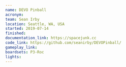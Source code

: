 ```yaml
---
name: DEVO Pinball
acronym: 
team: Sean Irby
location: Seattle, WA, USA 
started: 2019-07-14
finished:
documentation_link: https://spacejunk.cc
code_link: https://github.com/seanirby/DEVOPinball/
gameplay_link:
boardsets: P3-Roc
lights:
---
```

